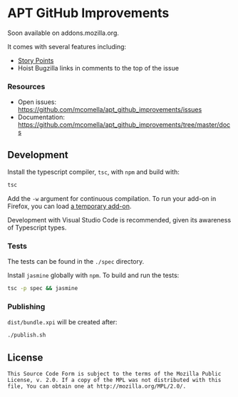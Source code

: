 # APT GitHub Improvements
Soon available on addons.mozilla.org.

It comes with several features including:
- [Story Points](docs/feature_story_points.md)
- Hoist Bugzilla links in comments to the top of the issue

### Resources
* Open issues: https://github.com/mcomella/apt_github_improvements/issues
* Documentation: https://github.com/mcomella/apt_github_improvements/tree/master/docs

## Development
Install the typescript compiler, `tsc`, with `npm` and build with:
```sh
tsc
```

Add the `-w` argument for continuous compilation. To run your add-on in Firefox,
you can load [a temporary add-on][temp addon].

Development with Visual Studio Code is recommended, given its awareness of Typescript types.

### Tests
The tests can be found in the `./spec` directory.

Install `jasmine` globally with `npm`. To build and run the tests:
```sh
tsc -p spec && jasmine
```

### Publishing
`dist/bundle.xpi` will be created after:
```sh
./publish.sh
```

## License
```
This Source Code Form is subject to the terms of the Mozilla Public
License, v. 2.0. If a copy of the MPL was not distributed with this
file, You can obtain one at http://mozilla.org/MPL/2.0/.
```

[hoister]: https://github.com/mcomella/github-issue-hoister
[typed]: https://github.com/DefinitelyTyped/DefinitelyTyped
[temp addon]: https://developer.mozilla.org/en-US/docs/Tools/about:debugging#Enabling_add-on_debugging
